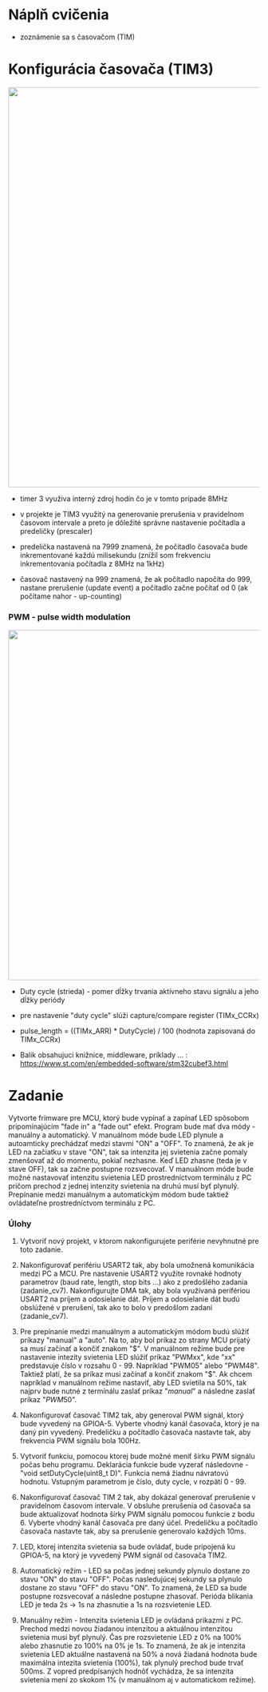 # Náplň cvičenia
- zoznámenie sa s časovačom (TIM)


# Konfigurácia časovača (TIM3)

<p align="center">
    <img src="https://github.com/VRS-Predmet/vrs_cvicenie_10/blob/master/images/tim_config.PNG" width="800">
</p>

- timer 3 využiva interný zdroj hodín čo je v tomto prípade 8MHz

- v projekte je TIM3 využitý na generovanie prerušenia v pravidelnom časovom intervale a preto je dôležité správne nastavenie počítadla a predeličky (prescaler)

- predelička nastavená na 7999 znamená, že počítadlo časovača bude inkrementované každú milisekundu (znížil som frekvenciu inkrementovania počítadla z 8MHz na 1kHz)

- časovač nastavený na 999 znamená, že ak počítadlo napočíta do 999, nastane prerušenie (update event) a počítadlo začne počítať od 0 (ak počítame nahor - up-counting)

### PWM - pulse width modulation

<p align="center">
    <img src="https://github.com/VRS-Predmet/vrs_cvicenie_10/blob/zadanie_cv10/images/pwm-output-mode.jpg" width="700">
</p>

- Duty cycle (strieda) - pomer dĺžky trvania aktívneho stavu signálu a jeho dĺžky periódy
- pre nastavenie "duty cycle" slúži capture/compare register (TIMx_CCRx)

- pulse_length = ((TIMx_ARR) * DutyCycle) / 100  (hodnota zapisovaná do TIMx_CCRx)

- Balik obsahujuci knižnice, middleware, príklady ... : https://www.st.com/en/embedded-software/stm32cubef3.html


# Zadanie
Vytvorte frimware pre MCU, ktorý bude vypínať a zapínať LED spôsobom pripomínajúcim "fade in" a "fade out" efekt. Program bude mať dva módy - manuálny a automatický. V manuálnom móde bude LED plynule a autoamticky prechádzať medzi stavmi "ON" a "OFF". To znamená, že ak je LED na začiatku v stave "ON", tak sa intenzita jej svietenia začne pomaly zmenšovať až do momentu, pokiaľ nezhasne. Keď LED zhasne (teda je v stave OFF), tak sa začne postupne rozsvecovať. V manuálnom móde bude možné nastavovať intenzitu svietenia LED prostredníctvom terminálu z PC pričom prechod z jednej intenzity svietenia na druhú musí byť plynulý. Prepínanie medzi manuálnym a automatickým módom bude taktiež ovládateľne prostredníctvom terminálu z PC.

### Úlohy
1. Vytvoriť nový projekt, v ktorom nakonfigurujete periférie nevyhnutné pre toto zadanie.

2. Nakonfigurovať perifériu USART2 tak, aby bola umožnená komunikácia medzi PC a MCU. Pre nastavenie USART2 využite rovnaké hodnoty parametrov (baud rate, length, stop bits ...) ako z predošlého zadania (zadanie_cv7). Nakonfigurujte DMA tak, aby bola využívaná perifériou USART2 na príjem a odosielanie dát. Príjem a odosielanie dát budú obslúžené v prerušení, tak ako to bolo v predošlom zadaní (zadanie_cv7).

3. Pre prepínanie medzi manuálnym a automatickým módom budú slúžiť príkazy "manual" a "auto". Na to, aby bol príkaz zo strany MCU prijatý sa musí začínať a končiť znakom "$".  V manuálnom režime bude pre nastavenie intezity svietenia LED slúžiť príkaz "PWMxx", kde "xx" predstavuje číslo v rozsahu 0 - 99. Napríklad "PWM05" alebo "PWM48". Taktiež platí, že sa príkaz musi začínať a končiť znakom "$". Ak chcem napríklad v manuálnom režime nastaviť, aby LED svietila na 50%, tak najprv bude nutné z termínálu zaslať príkaz "$manual$" a následne zaslať príkaz "$PWM50$".

4. Nakonfigurovať časovač TIM2 tak, aby generoval PWM signál, ktorý bude vyvedený na GPIOA-5. Vyberte vhodný kanál časovača, ktorý je na daný pin vyvedený. Predeličku a počítadlo časovača nastavte tak, aby frekvencia PWM signálu bola 100Hz.

5. Vytvoriť funkciu, pomocou ktorej bude možné meniť šírku PWM signálu počas behu programu. Deklarácia funkcie bude vyzerať následovne - "void setDutyCycle(uint8_t D)". Funkcia nemá žiadnu návratovú hodnotu. Vstupným parametrom je číslo, duty cycle, v rozpätí 0 - 99.

6. Nakonfigurovať časovač TIM 2 tak, aby dokázal generovať prerušenie v pravidelnom časovom intervale. V obsluhe prerušenia od časovača sa bude aktualizovať hodnota šírky PWM signálu pomocou funkcie z bodu 6. Vyberte vhodný kanál časovača pre daný účel. Predeličku a počítadlo časovača nastavte tak, aby sa prerušenie generovalo každých 10ms. 

7. LED, ktorej intenzita svietenia sa bude ovládať, bude pripojená ku GPIOA-5, na ktorý je vyvedený PWM signál od časovača TIM2.

8. Automatický režim - LED sa počas jednej sekundy plynulo dostane zo stavu "ON" do stavu "OFF". Počas nasledujúcej sekundy sa plynulo dostane zo stavu "OFF" do stavu "ON". To znamená, že LED sa bude postupne rozsvecovať a následne postupne zhasovať. Perióda blikania LED je teda 2s -> 1s na zhasnutie a 1s na rozsvietenie LED.

9. Manuálny režim - Intenzita svietenia LED je ovládaná prikazmi z PC. Prechod medzi novou žiadanou intenzitou a aktuálnou intenzitou svietenia musí byť plynulý. Čas pre rozsvietenie LED z 0% na 100% alebo zhasnutie zo 100% na 0% je 1s. To znamená, že ak je intenzita svietenia LED aktuálne nastavená na 50% a nová žiadaná hodnota bude maximálna intezita svietenia (100%), tak plynulý prechod bude trvať 500ms. Z vopred predpísaných hodnôť vychádza, že sa intenzita svietenia mení zo skokom 1% (v manuálnom aj v automatickom režime).
